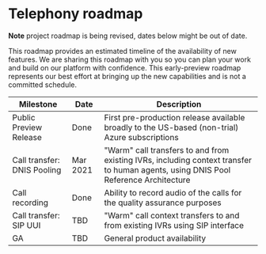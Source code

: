 # Telephony roadmap

**Note** project roadmap is being revised, dates below might be out of date.

This roadmap provides an estimated timeline of the availability of new features. We are sharing this roadmap with you so you can plan your work and build on our platform with confidence. This early-preview roadmap represents our best effort at bringing up the new capabilities and is not a committed schedule.


| Milestone                    | Date        | Description |
| -----------------------      | ----------- | ----------- |
| Public Preview Release       | Done    | First pre-production release available broadly to the US-based (non-trial) Azure subscriptions |
| Call transfer: DNIS Pooling  | Mar 2021    | "Warm" call transfers to and from existing IVRs, including context transfer to human agents, using DNIS Pool Reference Architecture |
| Call recording               | Done    | Ability to record audio of the calls for the quality assurance purposes |
| Call transfer: SIP UUI       | TBD    | "Warm" call context transfers to and from existing IVRs using SIP interface |
| GA                           | TBD     | General product availability |
